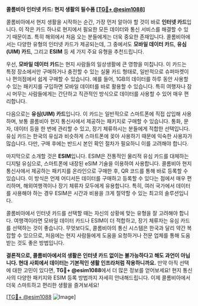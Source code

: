 **콜롬비아 인터넷 카드: 현지 생활의 필수품 [[TG💪+ @esim1088](https://t.me/s/esim1088)]**

콜롬비아에서 현지 생활을 시작하는 순간, 가장 먼저 알아야 할 것이 바로 **인터넷 카드**입니다. 이 작은 카드 하나로 현지에서 필요한 모든 데이터와 통신 서비스를 해결할 수 있기 때문이죠. 특히 해외에서 처음 오는 분들에게는 더욱 중요한 존재입니다. 콜롬비아에서는 다양한 유형의 인터넷 카드가 제공되는데, 그 중에서도 **모바일 데이터 카드**, **유심(UIM) 카드**, 그리고 **ESIM** 등 세 가지 주요 유형을 추천드립니다.

우선, **모바일 데이터 카드**는 현지 사람들의 일상생활에 큰 영향을 미칩니다. 이 카드는 특정 장소에서만 구매하거나 충전할 수 있는 실물 카드 형태로, 일반적으로 슈퍼마켓이나 편의점에서 쉽게 구매할 수 있습니다. 예를 들어, 1GB의 데이터를 하루 동안 사용할 수 있는 패키지를 구입하면 모바일 데이터를 바로 활용할 수 있습니다. 특히 여행자나 잠시 머무는 사람들에게는 간단하고 직관적인 방식으로 데이터를 사용할 수 있어 매우 편리합니다.

다음으로는 **유심(UIM) 카드**입니다. 이 카드는 일반적으로 스마트폰에 직접 삽입해 사용하며, 보통 콜롬비아 현지 통신사에서 제공하는 패키지로 구매할 수 있습니다. 통화, 문자, 데이터 등을 한 번에 관리할 수 있고, 장기 체류하시는 분들에게 적합한 선택입니다. 유심 카드는 한국의 유심과 비슷하게 스마트폰에 꽂아 사용하기 때문에 익숙한 사용자가 많습니다. 다만, 구매 후에는 반드시 본인 확인 절차가 필요하니 이를 고려해야 합니다.

마지막으로 소개할 것은 **ESIM**입니다. ESIM은 전통적인 물리적 유심 카드를 대체하는 디지털 유심으로, 스마트폰에 내장된 eSIM 기술을 이용하여 사용합니다. 콜롬비아 현지 통신사에서 제공하는 패키지를 온라인으로 구매한 후, QR 코드를 통해 바로 등록할 수 있습니다. 이 방식은 언제 어디서든 데이터를 구매하고 등록할 수 있다는 점에서 매우 편리하며, 해외여행객이나 장기 체류자 모두에게 유용합니다. 특히, 여러 국가에서 데이터를 사용해야 하는 경우 ESIM은 시간과 비용을 크게 절약할 수 있는 최고의 솔루션입니다.

콜롬비아에서 인터넷 카드를 선택할 때는 자신의 상황에 맞는 유형을 잘 고려해야 합니다. 여행객이라면 모바일 데이터 카드나 ESIM이 더 적합하고, 장기 체류자는 유심 카드를 선택하는 것이 좋습니다. 무엇보다도, 콜롬비아의 통신 시스템은 한국과 달리 약간 복잡할 수 있으므로, 처음에는 현지 사람들에게 도움을 요청하거나 전문 업체를 통해 도움받는 것도 좋은 방법입니다.

**결론적으로, 콜롬비아에서의 생활은 인터넷 카드 없이는 불가능하다고 해도 과언이 아닙니다. 현대 사회에서 데이터는 기본적인 생활 인프라처럼 작용하니까요.** 만약 아직 선택에 대한 고민이 있다면, **TG💪+ @esim1088**에서 더 많은 정보를 얻어보세요! 현지 통신사의 다양한 패키지와 ESIM 등록 방법까지 자세히 안내해드립니다. 이제 콜롬비아에서 더욱 스마트하고 편리한 생활을 즐겨보세요!

[[TG💪+ @esim1088](https://t.me/s/esim1088) ![Image](https://i.postimg.cc/Y0z9fWf4/image.png)]